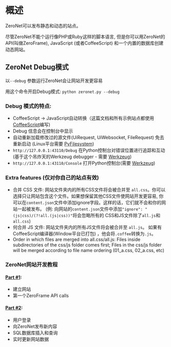 # 概述

ZeroNet可以发布静态和动态的站点。

尽管ZeroNet不能个运行像PHP或Ruby这样的脚本语言, 但是你可以用ZeroNet的API(叫做ZeroFrame), JavaScript (或者CoffeeScript) 和一个内置的数据库创建动态网站。

## ZeroNet Debug模式

以`--debug` 参数运行ZeroNet会让网站开发更容易

用这个命令开启Debug模式: `python zeronet.py --debug`

### Debug 模式的特点:

- CoffeeScript -> JavaScript自动转换（这篇文档和所有示例站点都使用 [CoffeeScript](http://coffeescript.org/)编写)
- Debug 信息会在控制台中显示
- 自动重新加载修改过的源文件(UiRequest, UiWebsocket, FileRequest) 免去重新启动 (Linux平台需要 [PyFilesystem](http://pyfilesystem.org/))
- `http://127.0.0.1:43110/Debug`  在Python控制台对错误位置进行追踪和互动 (基于这个吊炸天的Werkzeug debugger - 需要 [Werkzeug](http://werkzeug.pocoo.org/))
- `http://127.0.0.1:43110/Console` 打开Python控制台(需要 [Werkzeug](http://werkzeug.pocoo.org/))

### Extra features (仅对你自己的站点有效)

 - 合并 CSS 文件: 网站文件夹内的所有CSS文件将会被合并至 `all.css`。你可以选择只让网站包含这个文件。如果想保留其他CSS文件使网站开发更容易, 你可以在`content.json`文件中添加ignore字段。这样的话，它们就不会和你的网站一起被发布。 (例: 向网站的`content.json`文件中添加`"ignore": "(js|css)/(?!all.(js|css))"`将会忽略所有的 CSS和JS文件除了`all.js`和`all.css`)
 - 何合并 JS 文件: 网站文件夹内的所有JS文件将会被合并至 `all.js`。 如果有CoffeeScript编译器(Window平台已打包) ，他会将`.coffee`转换为`.js`。
 - Order in which files are merged into all.css/all.js: Files inside subdirectories of the css/js folder comes first; Files in the css/js folder will be merged according to file name ordering (01_a.css, 02_a.css, etc)

### ZeroNet网站开发教程

#### [Part #1](http://127.0.0.1:43110/Blog.ZeroNetwork.bit/?Post:43:ZeroNet+site+development+tutorial+1):

 - 建立网站
 - 第一个ZeroFrame API calls

#### [Part #2](http://127.0.0.1:43110/Blog.ZeroNetwork.bit/?Post:46:ZeroNet+site+development+tutorial+2):

 - 用户登录
 - 向ZeroNet发布新内容
 - SQL数据库插入和查询
 - 实时更新网站数据
